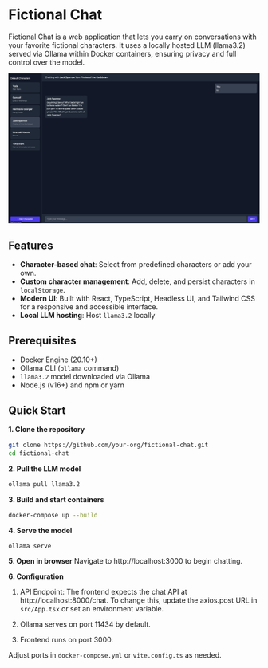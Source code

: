 # Fictional Chat

Fictional Chat is a web application that lets you carry on conversations with your favorite fictional characters. It uses a locally hosted LLM (llama3.2) served via Ollama within Docker containers, ensuring privacy and full control over the model.

![Screenshot](./images/ss.png)

## Features

- **Character-based chat**: Select from predefined characters or add your own.  
- **Custom character management**: Add, delete, and persist characters in `localStorage`.  
- **Modern UI**: Built with React, TypeScript, Headless UI, and Tailwind CSS for a responsive and accessible interface.  
- **Local LLM hosting**: Host `llama3.2` locally 

## Prerequisites

- Docker Engine (20.10+)
- Ollama CLI (`ollama` command)
- `llama3.2` model downloaded via Ollama
- Node.js (v16+) and npm or yarn

## Quick Start

**1. Clone the repository**  
  ```bash
  git clone https://github.com/your-org/fictional-chat.git
  cd fictional-chat
  ```

**2. Pull the LLM model**
  ```bash
  ollama pull llama3.2
  ```

**3. Build and start containers** 
  ```bash
  docker-compose up --build
  ```

**4.	Serve the model**
  ```bash
  ollama serve
  ```

**5.	Open in browser**
  Navigate to http://localhost:3000 to begin chatting.


**6. Configuration**
1. API Endpoint: The frontend expects the chat API at http://localhost:8000/chat.
To change this, update the axios.post URL in `src/App.tsx` or set an environment variable.

2. Ollama serves on port 11434 by default.
3. Frontend runs on port 3000.

Adjust ports in `docker-compose.yml` or `vite.config.ts` as needed.

